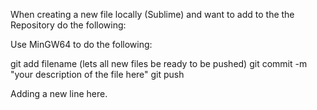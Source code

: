 When creating a new file locally (Sublime) and want to add to the the Repository do the following:

Use MinGW64 to do the following:

git add filename (lets all new files be ready to be pushed)
git commit -m "your description of the file here"
git push

Adding a new line here.